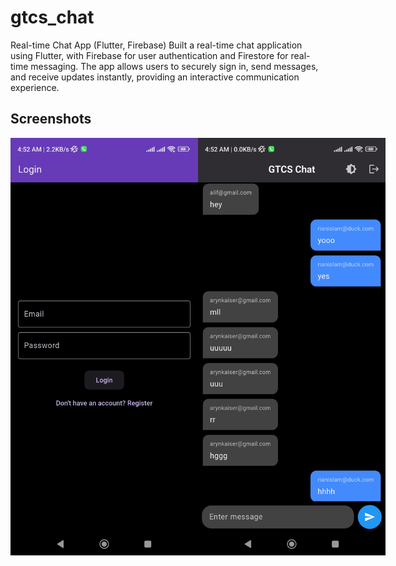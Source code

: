 # gtcs_chat

Real-time Chat App (Flutter, Firebase)
Built a real-time chat application using Flutter, with Firebase for user authentication and Firestore for real-time messaging. The app allows users to securely sign in, send messages, and receive updates instantly, providing an interactive communication experience.



## Screenshots

<div style="display: flex; justify-content: space-around;">
  <img src="assets/1741474618919.jpg" width="300" />
  <img src="assets/1741474618935.jpg" width="300" />
</div>
